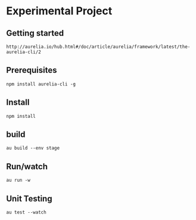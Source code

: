 # Experimental Project

## Getting started
```
http://aurelia.io/hub.html#/doc/article/aurelia/framework/latest/the-aurelia-cli/2
```

## Prerequisites
```
npm install aurelia-cli -g
```
 
## Install
 
 ```
 npm install
 ```

 
## build
```
au build --env stage
```

 
## Run/watch
```
au run -w
```

 
## Unit Testing
```
au test --watch
```

